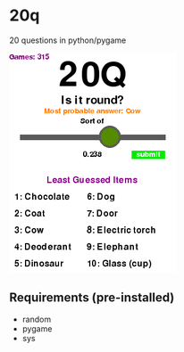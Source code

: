# 20q
20 questions in python/pygame

![alt text](https://github.com/FergusGriggs/20q/blob/master/screenshot0.png)

## Requirements (pre-installed)

- random
- pygame
- sys
